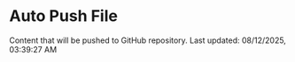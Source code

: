 # Auto Push File

Content that will be pushed to GitHub repository.
Last updated: 08/12/2025, 03:39:27 AM